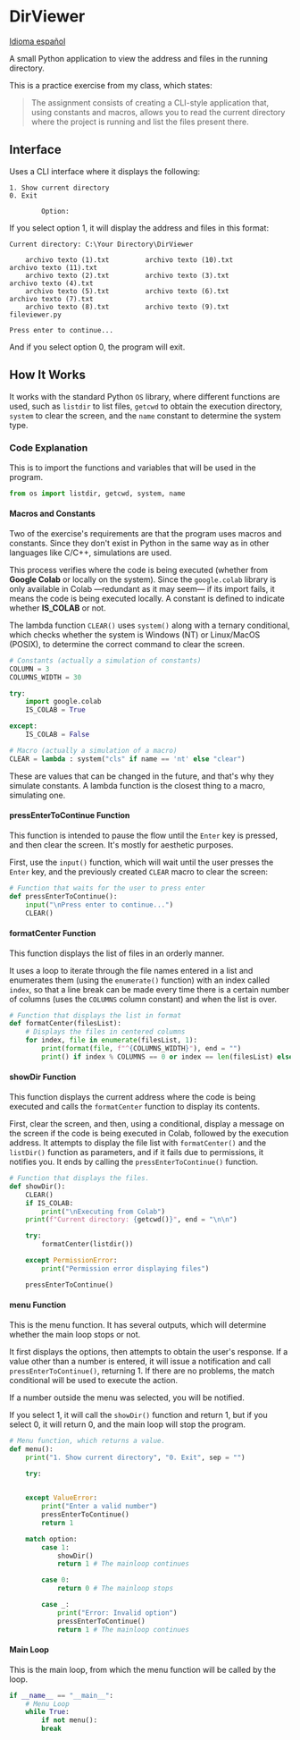 # DirViewer

[Idioma español](./README.md)

A small Python application to view the address and files in the running directory.

This is a practice exercise from my class, which states:

> The assignment consists of creating a CLI-style application that, using constants and macros, allows you to read the current directory where the project is running and list the files present there.

## Interface

Uses a CLI interface where it displays the following:
```shell
1. Show current directory
0. Exit

        Option:
```

If you select option 1, it will display the address and files in this format:
```shell
Current directory: C:\Your Directory\DirViewer

    archivo texto (1).txt         archivo texto (10).txt        archivo texto (11).txt
    archivo texto (2).txt         archivo texto (3).txt         archivo texto (4).txt
    archivo texto (5).txt         archivo texto (6).txt         archivo texto (7).txt
    archivo texto (8).txt         archivo texto (9).txt             fileviewer.py

Press enter to continue...
```

And if you select option 0, the program will exit.

## How It Works

It works with the standard Python `OS` library, where different functions are used, such as `listdir` to list files, `getcwd` to obtain the execution directory, `system` to clear the screen, and the `name` constant to determine the system type.

### Code Explanation

This is to import the functions and variables that will be used in the program.
```python
from os import listdir, getcwd, system, name
```
#### Macros and Constants

Two of the exercise's requirements are that the program uses macros and constants. Since they don't exist in Python in the same way as in other languages ​​like C/C++, simulations are used.

This process verifies where the code is being executed (whether from **Google Colab** or locally on the system). Since the `google.colab` library is only available in Colab —redundant as it may seem— if its import fails, it means the code is being executed locally. A constant is defined to indicate whether **IS_COLAB** or not.

The lambda function `CLEAR()` uses `system()` along with a ternary conditional, which checks whether the system is Windows (NT) or Linux/MacOS (POSIX), to determine the correct command to clear the screen.

```python
# Constants (actually a simulation of constants)
COLUMN = 3
COLUMNS_WIDTH = 30

try:
	import google.colab
	IS_COLAB = True

except:
	IS_COLAB = False

# Macro (actually a simulation of a macro)
CLEAR = lambda : system("cls" if name == 'nt' else "clear")
```

These are values ​​that can be changed in the future, and that's why they simulate constants. A lambda function is the closest thing to a macro, simulating one.

#### pressEnterToContinue Function

This function is intended to pause the flow until the `Enter` key is pressed, and then clear the screen. It's mostly for aesthetic purposes.

First, use the `input()` function, which will wait until the user presses the `Enter` key, and the previously created `CLEAR` macro to clear the screen:
```python
# Function that waits for the user to press enter
def pressEnterToContinue():
	input("\nPress enter to continue...")
	CLEAR()
```

#### formatCenter Function

This function displays the list of files in an orderly manner.

It uses a loop to iterate through the file names entered in a list and enumerates them (using the `enumerate()` function) with an index called `index`, so that a line break can be made every time there is a certain number of columns (uses the `COLUMNS` column constant) and when the list is over.

```python
# Function that displays the list in format
def formatCenter(filesList):
	# Displays the files in centered columns
	for index, file in enumerate(filesList, 1):
		print(format(file, f"^{COLUMNS_WIDTH}"), end = "")
		print() if index % COLUMNS == 0 or index == len(filesList) else None
```

#### showDir Function

This function displays the current address where the code is being executed and calls the `formatCenter` function to display its contents.

First, clear the screen, and then, using a conditional, display a message on the screen if the code is being executed in Colab, followed by the execution address. It attempts to display the file list with `formatCenter()` and the `listDir()` function as parameters, and if it fails due to permissions, it notifies you. It ends by calling the `pressEnterToContinue()` function.

```python
# Function that displays the files.
def showDir():
	CLEAR()
	if IS_COLAB:
		print("\nExecuting from Colab")
	print(f"Current directory: {getcwd()}", end = "\n\n")

	try:
		formatCenter(listdir())

	except PermissionError:
		print("Permission error displaying files")

	pressEnterToContinue()
```

#### menu Function

This is the menu function. It has several outputs, which will determine whether the main loop stops or not.

It first displays the options, then attempts to obtain the user's response. If a value other than a number is entered, it will issue a notification and call `pressEnterToContinue()`, returning 1. If there are no problems, the match conditional will be used to execute the action.

If a number outside the menu was selected, you will be notified.

If you select 1, it will call the `showDir()` function and return 1, but if you select 0, it will return 0, and the main loop will stop the program.
```python
# Menu function, which returns a value.
def menu():
	print("1. Show current directory", "0. Exit", sep = "")

	try:
	

	except ValueError:
		print("Enter a valid number")
		pressEnterToContinue()
		return 1

	match option:
		case 1:
			showDir()
			return 1 # The mainloop continues

		case 0:
			return 0 # The mainloop stops

		case _:
			print("Error: Invalid option")
			pressEnterToContinue()
			return 1 # The mainloop continues
```
#### Main Loop
This is the main loop, from which the menu function will be called by the loop.
```python
if __name__ == "__main__":
	# Menu Loop
	while True:
		if not menu():
		break
``` 
